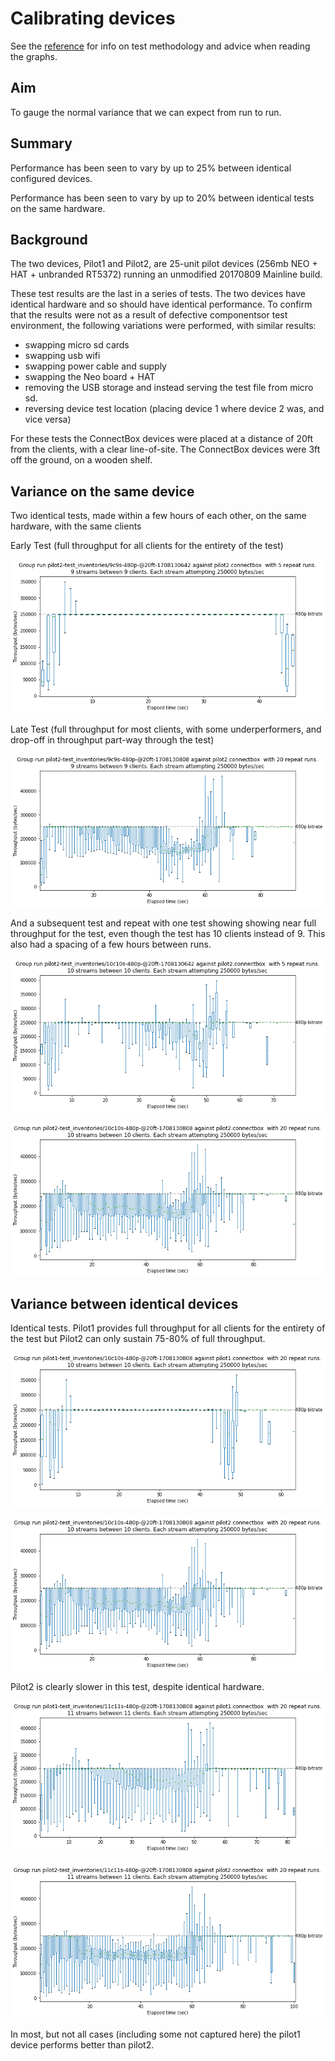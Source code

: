 # Calibrating devices

See the [reference](reference.md) for info on test methodology and advice when reading the graphs.

## Aim

To gauge the normal variance that we can expect from run to run.

## Summary

Performance has been seen to vary by up to 25% between identical configured devices.

Performance has been seen to vary by up to 20% between identical tests on the same hardware.

## Background

The two devices, Pilot1 and Pilot2, are 25-unit pilot devices (256mb NEO + HAT + unbranded RT5372) running an unmodified 20170809 Mainline build.

These test results are the last in a series of tests. The two devices have identical hardware and so should have identical performance. To confirm that the results were not as a result of defective componentsor test environment, the following variations were performed, with similar results:

* swapping micro sd cards
* swapping usb wifi
* swapping power cable and supply
* swapping the Neo board + HAT
* removing the USB storage and instead serving the test file from micro sd.
* reversing device test location (placing device 1 where device 2 was, and vice versa)

For these tests the ConnectBox devices were placed at a distance of 20ft from the clients, with a clear line-of-site. The ConnectBox devices were 3ft off the ground, on a wooden shelf.

## Variance on the same device

Two identical tests, made within a few hours of each other, on the same hardware, with the same clients

Early Test (full throughput for all clients for the entirety of the test)

![p2-9c9s-early]

Late Test (full throughput for most clients, with some underperformers, and drop-off in throughput part-way through the test) 

![p2-9c9s-late]

And a subsequent test and repeat with one test showing showing near full throughput for the test, even though the test has 10 clients instead of 9. This also had a spacing of a few hours between runs.

![p2-10c10s-early]

![p2-10c10s-late]

## Variance between identical devices

Identical tests. Pilot1 provides full throughput for all clients for the entirety of the test but Pilot2 can only sustain 75-80% of full throughput.

![p1-10c10s-late]

![p2-10c10s-late]

Pilot2 is clearly slower in this test, despite identical hardware.

![p1-11c11s-late]

![p2-11c11s-late]

In most, but not all cases (including some not captured here) the pilot1 device performs better than pilot2.

[p1-8c8s-early]: calibration_images/pilot1_8c8s-480p-@20ft-1708130642.png "Pilot1 8x480p streams @20ft (early test)"
[p1-10c10s-early]:  calibration_images/pilot1_10c10s-480p-@20ft-1708130642.png "Pilot1 10x480p streams @20ft (early test)"
[p1-10c10s-late]:  calibration_images/pilot1_10c10s-480p-@20ft-1708130808.png "Pilot1 10x480p streams @20ft (late test)"
[p1-11c11s-late]:  calibration_images/pilot1_11c11s-480p-@20ft-1708130808.png "Pilot1 11x480p streams @20ft (late test)"
[p2-9c9s-early]: calibration_images/pilot2_9c9s-480p-@20ft-1708130642.png "Pilot2 9x480p streams @20ft (early test)"
[p2-9c9s-late]:  calibration_images/pilot2_9c9s-480p-@20ft-1708130808.png "Pilot2 9x480p streams @20ft (late test)"
[p2-10c10s-early]: calibration_images/pilot2_10c10s-480p-@20ft-1708130642.png "Pilot2 10x480p streams @20ft (early test)"
[p2-10c10s-late]:  calibration_images/pilot2_10c10s-480p-@20ft-1708130808.png "Pilot2 10x480p streams @20ft (late test)"
[p2-11c11s-late]:  calibration_images/pilot2_11c11s-480p-@20ft-1708130808.png "Pilot2 11x480p streams @20ft (late test)"

